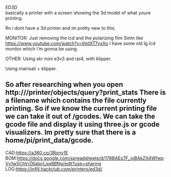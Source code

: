ED3D \
basically a printer with a screen showing the 3d model of what youre printing.

Rn i dont have a 3d printer and im pretty new to this.


MONITOR: 
Just removing the lcd and the polarizing film
Smtn like https://www.youtube.com/watch?v=IhldXT7yxXo
I have some old lg lcd monitor which i'm gonna be using.

OTHER:
Using skr mini e3v3 and rpi4, with klipper. 

Using mainsail + klipper.

So after researching when you open http://<raspberrypi-ip>/printer/objects/query?print_stats
There is a filename which contains the file currently printing. So if we know the current printing file we can take it out of /gcodes. We can take the gcode file and display it using three.js or gcode visualizers.
Im pretty sure that there is a home/pi/print_data/gcode.
---
CAD:https://a360.co/3Rony1E \
BOM:https://docs.google.com/spreadsheets/d/178BAEs7F_joBAkZX4WfwpVy1w5ChVrZ6aIprLqq8BNg/edit?usp=sharing \
LOG:https://infill.hackclub.com/printers/ed3d/ 


